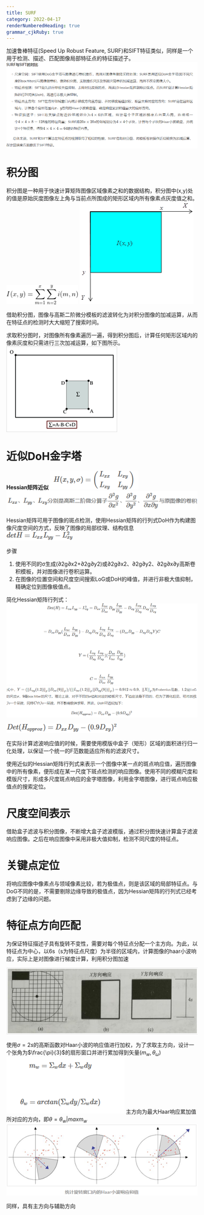 ```yaml
---
title: SURF
category: 2022-04-17
renderNumberedHeading: true
grammar_cjkRuby: true
---
```



加速鲁棒特征(Speed Up Robust Feature, SURF)和SIFT特征类似，同样是一个用于检测、描述、匹配图像局部特征点的特征描述子。
![enter description here](./images/1650179648130.png)

# 积分图
积分图是一种用于快速计算矩阵图像区域像素之和的数据结构，积分图中(x,y)处的值是原始灰度图像左上角与当前点所围成的矩形区域内所有像素点灰度值之和。
![enter description here](./images/1650180091196.png)
![enter description here](./images/1650180098427.png)

借助积分图，图像与高斯二阶微分模板的滤波转化为对积分图像的加减运算，从而在特征点的检测时大大缩短了搜索时间。

求取积分图时，对图像所有像素遍历一遍，得到积分图后，计算任何矩形区域内的像素灰度和只需进行三次加减运算，如下图所示。
![enter description here](./images/1650180197970.png)
# 近似DoH金字塔

**Hessian矩阵近似**
![enter description here](./images/1650180611855.png)
![enter description here](./images/1650180635075.png)

Hessian矩阵可用于图像的斑点检测，使用Hessian矩阵的行列式DoH作为构建图像尺度空间的方式，反映了图像的局部纹理、结构信息
![enter description here](./images/1650180750230.png)

步骤
1. 使用不同的σ生成(∂2g∂x2+∂2g∂y2)或∂2g∂x2、∂2g∂y2、∂2g∂x∂y高斯卷积模板，并对图像进行卷积运算。
2. 在图像的位置空间和尺度空间搜索LoG或DoH的峰值，并进行非极大值抑制，精确定位到图像极值点。

简化Hessian矩阵行列式：
![enter description here](./images/1650181179571.png)
![enter description here](./images/1650181194933.png)

![enter description here](./images/1650181254164.png)

在实际计算滤波响应值的时候，需要使用模版中盒子（矩形）区域的面积进行归一化处理，以保证一个统一的F范数能适应所有的滤波尺寸。

使用近似的Hessian矩阵行列式来表示一个图像中某一点的斑点响应值，遍历图像中的所有像素，便形成在某一尺度下斑点检测的响应图像。使用不同的模糊尺度和模版尺寸，形成多尺度斑点响应的金字塔图像，利用金字塔图像，进行斑点响应极值点的搜索定位。

# 尺度空间表示
借助盒子滤波与积分图像，不断增大盒子滤波模版，通过积分图快速计算盒子滤波响应图像。之后在响应图像中采用非极大值抑制，检测不同尺度的特征点。

# 关键点定位
将响应图像中像素点与领域像素比较，若为极值点，则是该区域的局部特征点。与DoG不同的是，不需要剔除边缘导致的极值点，因为Hessian矩阵的行列式已经考虑到了边缘的问题。

# 特征点方向匹配
为保证特征描述子具有旋转不变性，需要对每个特征点分配一个主方向。为此，以特征点为中心，以6s（s为特征点尺度）为半径的区域内，计算图像的haar小波响应，实际上是对图像进行梯度计算，利用积分图加速

![enter description here](./images/1650184521693.png)

使用$\sigma=2s$的高斯函数对Haar小波的响应值进行加权，为了求取主方向，设计一个张角为$\frac{\pi}{3}$的扇形窗口并进行累加得到矢量$(m_{w},\theta_{\omega})$
![enter description here](./images/1650184727571.png)
主方向为最大Haar响应累加值所对应的方向，即$\theta=\theta_w|maxm_w$
![enter description here](./images/1650184781570.png)

同样，具有主方向与辅助方向
